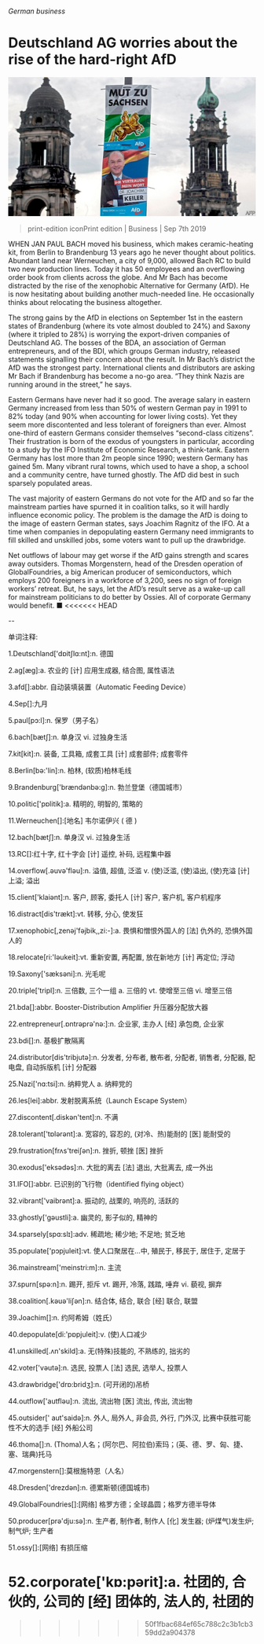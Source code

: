 ###### German business

# Deutschland AG worries about the rise of the hard-right AfD 

![image](images/20190907_wbp501.jpg) 

> print-edition iconPrint edition | Business | Sep 7th 2019 

WHEN JAN PAUL BACH moved his business, which makes ceramic-heating kit, from Berlin to Brandenburg 13 years ago he never thought about politics. Abundant land near Werneuchen, a city of 9,000, allowed Bach RC to build two new production lines. Today it has 50 employees and an overflowing order book from clients across the globe. And Mr Bach has become distracted by the rise of the xenophobic Alternative for Germany (AfD). He is now hesitating about building another much-needed line. He occasionally thinks about relocating the business altogether. 

The strong gains by the AfD in elections on September 1st in the eastern states of Brandenburg (where its vote almost doubled to 24%) and Saxony (where it tripled to 28%) is worrying the export-driven companies of Deutschland AG. The bosses of the BDA, an association of German entrepreneurs, and of the BDI, which groups German industry, released statements signalling their concern about the result. In Mr Bach’s district the AfD was the strongest party. International clients and distributors are asking Mr Bach if Brandenburg has become a no-go area. “They think Nazis are running around in the street,” he says. 

Eastern Germans have never had it so good. The average salary in eastern Germany increased from less than 50% of western German pay in 1991 to 82% today (and 90% when accounting for lower living costs). Yet they seem more discontented and less tolerant of foreigners than ever. Almost one-third of eastern Germans consider themselves “second-class citizens”. Their frustration is born of the exodus of youngsters in particular, according to a study by the IFO Institute of Economic Research, a think-tank. Eastern Germany has lost more than 2m people since 1990; western Germany has gained 5m. Many vibrant rural towns, which used to have a shop, a school and a community centre, have turned ghostly. The AfD did best in such sparsely populated areas. 

The vast majority of eastern Germans do not vote for the AfD and so far the mainstream parties have spurned it in coalition talks, so it will hardly influence economic policy. The problem is the damage the AfD is doing to the image of eastern German states, says Joachim Ragnitz of the IFO. At a time when companies in depopulating eastern Germany need immigrants to fill skilled and unskilled jobs, some voters want to pull up the drawbridge. 

Net outflows of labour may get worse if the AfD gains strength and scares away outsiders. Thomas Morgenstern, head of the Dresden operation of GlobalFoundries, a big American producer of semiconductors, which employs 200 foreigners in a workforce of 3,200, sees no sign of foreign workers’ retreat. But, he says, let the AfD’s result serve as a wake-up call for mainstream politicians to do better by Ossies. All of corporate Germany would benefit. ■ 
<<<<<<< HEAD

-- 

 单词注释:

1.Deutschland['dɒitʃlɑ:nt]:n. 德国 

2.ag[æg]:a. 农业的 [计] 应用生成器, 结合图, 属性语法 

3.afd[]:abbr. 自动装填装置（Automatic Feeding Device） 

4.Sep[]:九月 

5.paul[pɔ:l]:n. 保罗（男子名） 

6.bach[bætʃ]:n. 单身汉 vi. 过独身生活 

7.kit[kit]:n. 装备, 工具箱, 成套工具 [计] 成套部件; 成套零件 

8.Berlin[bә:'lin]:n. 柏林, (软质)柏林毛线 

9.Brandenburg['brændənbə:ɡ]:n. 勃兰登堡（德国城市） 

10.politic['pɒlitik]:a. 精明的, 明智的, 策略的 

11.Werneuchen[]:[地名] 韦尔诺伊兴 ( 德 ) 

12.bach[bætʃ]:n. 单身汉 vi. 过独身生活 

13.RC[]:红十字, 红十字会 [计] 遥控, 补码, 远程集中器 

14.overflow[.әuvә'flәu]:n. 溢值, 超值, 泛滥 v. (使)泛滥, (使)溢出, (使)充溢 [计] 上溢; 溢出 

15.client['klaiәnt]:n. 客户, 顾客, 委托人 [计] 客户, 客户机, 客户机程序 

16.distract[dis'trækt]:vt. 转移, 分心, 使发狂 

17.xenophobic[,zenәj'fәjbik,,zi:-]:a. 畏惧和憎恨外国人的 [法] 仇外的, 恐惧外国人的 

18.relocate[ri:'lәukeit]:vt. 重新安置, 再配置, 放在新地方 [计] 再定位; 浮动 

19.Saxony['sæksәni]:n. 光毛呢 

20.triple['tripl]:n. 三倍数, 三个一组 a. 三倍的 vt. 使增至三倍 vi. 增至三倍 

21.bda[]:abbr. Booster-Distribution Amplifier 升压器分配放大器 

22.entrepreneur[.ɒntrәprә'nә:]:n. 企业家, 主办人 [经] 承包商, 企业家 

23.bdi[]:n. 基极扩散隔离 

24.distributor[dis'tribjutә]:n. 分发者, 分布者, 散布者, 分配者, 销售者, 分配器, 配电盘, 自动拆版机 [计] 分配器 

25.Nazi['nɑ:tsi]:n. 纳粹党人 a. 纳粹党的 

26.les[lei]:abbr. 发射脱离系统（Launch Escape System） 

27.discontent[.diskәn'tent]:n. 不满 

28.tolerant['tɒlәrәnt]:a. 宽容的, 容忍的, (对冷、热)能耐的 [医] 能耐受的 

29.frustration[frʌs'treiʃәn]:n. 挫折, 顿挫 [医] 挫折 

30.exodus['eksәdәs]:n. 大批的离去 [法] 退出, 大批离去, 成一外出 

31.IFO[]:abbr. 已识别的飞行物（identified flying object） 

32.vibrant['vaibrәnt]:a. 振动的, 战栗的, 响亮的, 活跃的 

33.ghostly['gәustli]:a. 幽灵的, 影子似的, 精神的 

34.sparsely[spɑ:slɪ]:adv. 稀疏地; 稀少地; 不足地; 贫乏地 

35.populate['pɔpjuleit]:vt. 使人口聚居在...中, 殖民于, 移民于, 居住于, 定居于 

36.mainstream['meinstri:m]:n. 主流 

37.spurn[spә:n]:n. 踢开, 拒斥 vt. 踢开, 冷落, 践踏, 唾弃 vi. 藐视, 摒弃 

38.coalition[.kәuә'liʃәn]:n. 结合体, 结合, 联合 [经] 联合, 联盟 

39.Joachim[]:n. 约阿希姆（姓氏） 

40.depopulate[di:'pɒpjuleit]:v. (使)人口减少 

41.unskilled[.ʌn'skild]:a. 无(特殊)技能的, 不熟练的, 拙劣的 

42.voter['vәutә]:n. 选民, 投票人 [法] 选民, 选举人, 投票人 

43.drawbridge['drɒ:bridʒ]:n. (可开闭的)吊桥 

44.outflow['autflәu]:n. 流出, 流出物 [医] 流出, 传出, 流出物 

45.outsider[' aut'saidә]:n. 外人, 局外人, 非会员, 外行, 门外汉, 比赛中获胜可能性不大的选手 [经] 外船公司 

46.thoma[]:n. (Thoma)人名；(阿尔巴、阿拉伯)索玛；(英、德、罗、匈、捷、塞、瑞典)托马 

47.morgenstern[]:莫根施特恩（人名） 

48.Dresden['drezdәn]:n. 德累斯顿(德国城市) 

49.GlobalFoundries[]:[网络] 格罗方德；全球晶圆；格罗方德半导体 

50.producer[prә'dju:sә]:n. 生产者, 制作者, 制作人 [化] 发生器; (炉煤气)发生炉; 制气炉; 生产者 

51.ossy[]:[网络] 有损压缩 

52.corporate['kɒ:pәrit]:a. 社团的, 合伙的, 公司的 [经] 团体的, 法人的, 社团的 
=======
>>>>>>> 50f1fbac684ef65c788c2c3b1cb359dd2a904378

